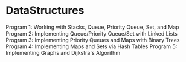 # DataStructures
Program 1: Working with Stacks, Queue, Priority Queue, Set, and Map </n>
Program 2: Implementing Queue/Priority Queue/Set with Linked Lists </n>
Program 3: Implementing Priority Queues and Maps with Binary Trees </n>
Program 4: Implementing Maps and Sets via Hash Tables </n>
Program 5: Implementing Graphs and Dijkstra's Algorithm </n>

